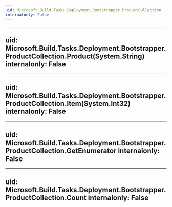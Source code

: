 ```yaml
---
uid: Microsoft.Build.Tasks.Deployment.Bootstrapper.ProductCollection
internalonly: False
---
```


---
uid: Microsoft.Build.Tasks.Deployment.Bootstrapper.ProductCollection.Product(System.String)
internalonly: False
---

---
uid: Microsoft.Build.Tasks.Deployment.Bootstrapper.ProductCollection.Item(System.Int32)
internalonly: False
---

---
uid: Microsoft.Build.Tasks.Deployment.Bootstrapper.ProductCollection.GetEnumerator
internalonly: False
---

---
uid: Microsoft.Build.Tasks.Deployment.Bootstrapper.ProductCollection.Count
internalonly: False
---
